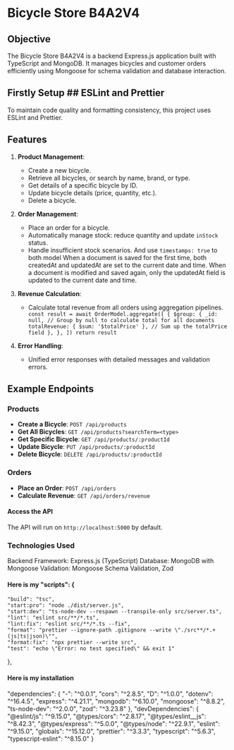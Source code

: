 # Bicycle Store B4A2V4

## Objective

The Bicycle Store B4A2V4 is a backend Express.js application built with TypeScript and MongoDB. It manages bicycles and customer orders efficiently using Mongoose for schema validation and database interaction.

## Firstly Setup ## ESLint and Prettier

To maintain code quality and formatting consistency, this project uses ESLint and Prettier.

## Features

1. **Product Management**:
   - Create a new bicycle.
   - Retrieve all bicycles, or search by name, brand, or type.
   - Get details of a specific bicycle by ID.
   - Update bicycle details (price, quantity, etc.).
   - Delete a bicycle.
2. **Order Management**:

   - Place an order for a bicycle.
   - Automatically manage stock: reduce quantity and update `inStock` status.
   - Handle insufficient stock scenarios.
     And use `timestamps: true` to both model
     When a document is saved for the first time, both createdAt and updatedAt are set to the current date and time.
     When a document is modified and saved again, only the updatedAt field is updated to the current date and time.

3. **Revenue Calculation**:

   - Calculate total revenue from all orders using aggregation pipelines.
     `  const result = await OrderModel.aggregate([
  {
    $group: {
      _id: null, // Group by null to calculate total for all documents
      totalRevenue: { $sum: '$totalPrice' }, // Sum up the totalPrice field
    },
  },
])
return result`

4. **Error Handling**:
   - Unified error responses with detailed messages and validation errors.

## Example Endpoints

### Products

- **Create a Bicycle**: `POST /api/products`
- **Get All Bicycles**: `GET /api/products?searchTerm=<type>`
- **Get Specific Bicycle**: `GET /api/products/:productId`
- **Update Bicycle**: `PUT /api/products/:productId`
- **Delete Bicycle**: `DELETE /api/products/:productId`

### Orders

- **Place an Order**: `POST /api/orders`
- **Calculate Revenue**: `GET /api/orders/revenue`

#### Access the API

The API will run on `http://localhost:5000` by default.

### Technologies Used

Backend Framework: Express.js (TypeScript)
Database: MongoDB with Mongoose
Validation: Mongoose Schema Validation, Zod

#### Here is my "scripts": {

    "build": "tsc",
    "start:pro": "node ./dist/server.js",
    "start:dev": "ts-node-dev --respawn --transpile-only src/server.ts",
    "lint": "eslint src/**/*.ts",
    "lint:fix": "eslint src/**/*.ts --fix",
    "format": "prettier --ignore-path .gitignore --write \"./src**/*.+(js|ts|json)\"",
    "format:fix": "npx prettier --write src",
    "test": "echo \"Error: no test specified\" && exit 1"

},

#### Here is my installation

"dependencies": {
"-": "^0.0.1",
"cors": "^2.8.5",
"D": "^1.0.0",
"dotenv": "^16.4.5",
"express": "^4.21.1",
"mongodb": "^6.10.0",
"mongoose": "^8.8.2",
"ts-node-dev": "^2.0.0",
"zod": "^3.23.8"
},
"devDependencies": {
"@eslint/js": "^9.15.0",
"@types/cors": "^2.8.17",
"@types/eslint\_\_js": "^8.42.3",
"@types/express": "^5.0.0",
"@types/node": "^22.9.1",
"eslint": "^9.15.0",
"globals": "^15.12.0",
"prettier": "^3.3.3",
"typescript": "^5.6.3",
"typescript-eslint": "^8.15.0"
}
